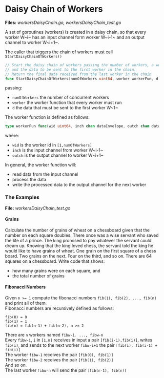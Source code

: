 # Daisy Chain of Workers

**Files:** *workersDaisyChain.go, workersDaisyChain_test.go*

A set of goroutines (workers) is created in a daisy chain, so that every worker W~i~ has an input channel form worker W~i-1~ and an output channel to worker W~i+1~.

The caller that triggers the chain of workers must call `StartDaisyChainOfWorkers()`

```go
// Start the daisy chain of workers passing the number of workers, a workerFun,
// and the data to be sent to the first worker in the chain.
// Return the final data received from the last worker in the chain
func StartDaisyChainOfWorkers(numOfWorkers uint64, worker workerFun, d dataEnvelope) dataEnvelope
```
passing:

- `numOfWorkers` the number of concurrent workers
- `worker` the worker function that every worker must run
- `d` the data that must be sent to the first worker W~1~

The worker function is defined as follows:
```go
type workerFun func(wid uint64, inch chan dataEnvelope, outch chan dataEnvelope)
```
where:

- `wid` is the worker id in `[1,numOfWorkers]`
- `inch` is the input channel from worker W~i-1~
- `outch` is the output channel to worker W~i+1~

In general, the worker function will:

- read data from the input channel
- process the data
- write the processed data to the output channel for the next worker


### The Examples

**File:** *workersDaisyChain_test.go*

#### Grains
Calculate the number of grains of wheat on a chessboard given that the number on each square doubles.
There once was a wise servant who saved the life of a prince.
The king promised to pay whatever the servant could dream up.
Knowing that the king loved chess, the servant told the king he would like to have grains of wheat. One grain on the first square of a chess board. Two grains on the next. Four on the third, and so on.
There are 64 squares on a chessboard.
Write code that shows:

- how many grains were on each square, and
- the total number of grains

#### Fibonacci Numbers
Given `n >= 1` compute the fibonacci numbers `fib(1), fib(2), ..., fib(n)` and print all of them.  
Fibonacci numbers are recursively defined as follows:

````
fib(0) = 0  
fib(1) = 1  
fib(n) = fib(n-1) + fib(n-2), n >= 2  
````

There are `n` workers named `fibw-1. ..., fibw-n`  
Every `fibw-i`, `i` in `[1,n]` receives in input a pair `[fib(i-1),fib(i)]`, writes
`fib(i)`, and sends to the next worker `fibw-i+1` the pair `[fib(i), fib(i-1) + fib(i)]`  
The worker `fibw-1` receives the pair `[fib(0), fib(1)]`  
The worker `fibw-2` receives the pair `[fib(1), fib(2)]`  
And so on.  
The last worker `fibw-n` will send the pair `[fib(n-1), fib(n)]`  
